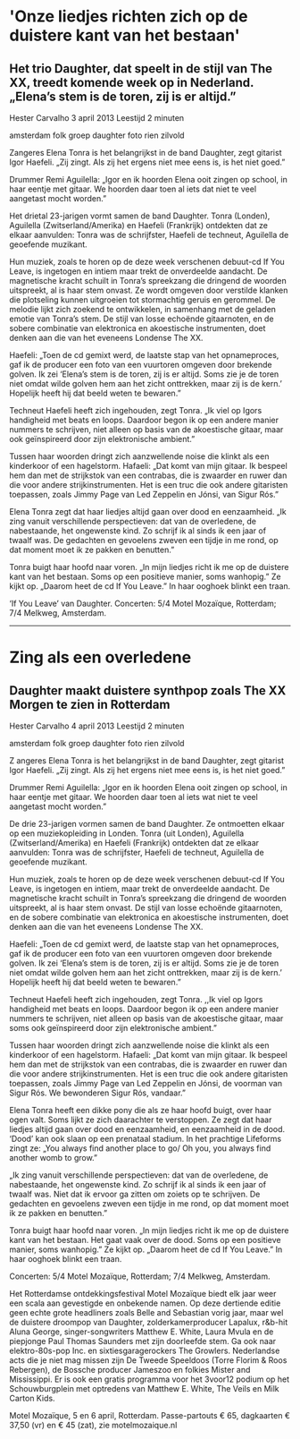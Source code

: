 # 'Onze liedjes richten zich op de duistere kant van het bestaan'
## Het trio Daughter, dat speelt in de stijl van The XX, treedt komende week op in Nederland. „Elena’s stem is de toren, zij is er altijd.”

Hester Carvalho		3 april 2013		Leestijd 2 minuten

amsterdam folk groep daughter foto rien zilvold 

 Zangeres Elena Tonra is het belangrijkst in de band Daughter, zegt gitarist Igor Haefeli. „Zij zingt. Als zij het ergens niet mee eens is, is het niet goed.”

Drummer Remi Aguilella: „Igor en ik hoorden Elena ooit zingen op school, in haar eentje met gitaar. We hoorden daar toen al iets dat niet te veel aangetast mocht worden.”

Het drietal 23-jarigen vormt samen de band Daughter. Tonra (Londen), Aguilella (Zwitserland/Amerika) en Haefeli (Frankrijk) ontdekten dat ze elkaar aanvulden: Tonra was de schrijfster, Haefeli de techneut, Aguilella de geoefende muzikant.

Hun muziek, zoals te horen op de deze week verschenen debuut-cd If You Leave, is ingetogen en intiem maar trekt de onverdeelde aandacht. De magnetische kracht schuilt in Tonra’s spreekzang die dringend de woorden uitspreekt, al is haar stem onvast. Ze wordt omgeven door verstilde klanken die plotseling kunnen uitgroeien tot stormachtig geruis en gerommel. De melodie lijkt zich zoekend te ontwikkelen, in samenhang met de geladen emotie van Tonra’s stem. De stijl van losse echoënde gitaarnoten, en de sobere combinatie van elektronica en akoestische instrumenten, doet denken aan die van het eveneens Londense The XX.

Haefeli: „Toen de cd gemixt werd, de laatste stap van het opnameproces, gaf ik de producer een foto van een vuurtoren omgeven door brekende golven. Ik zei ‘Elena’s stem is de toren, zij is er altijd. Soms zie je de toren niet omdat wilde golven hem aan het zicht onttrekken, maar zij is de kern.’ Hopelijk heeft hij dat beeld weten te bewaren.”

Techneut Haefeli heeft zich ingehouden, zegt Tonra. „Ik viel op Igors handigheid met beats en loops. Daardoor begon ik op een andere manier nummers te schrijven, niet alleen op basis van de akoestische gitaar, maar ook geïnspireerd door zijn elektronische ambient.”

Tussen haar woorden dringt zich aanzwellende noise die klinkt als een kinderkoor of een hagelstorm. Hafaeli: „Dat komt van mijn gitaar. Ik bespeel hem dan met de strijkstok van een contrabas, die is zwaarder en ruwer dan die voor andere strijkinstrumenten. Het is een truc die ook andere gitaristen toepassen, zoals Jimmy Page van Led Zeppelin en Jónsi, van Sigur Rós.”

Elena Tonra zegt dat haar liedjes altijd gaan over dood en eenzaamheid. „Ik zing vanuit verschillende perspectieven: dat van de overledene, de nabestaande, het ongewenste kind. Zo schrijf ik al sinds ik een jaar of twaalf was. De gedachten en gevoelens zweven een tijdje in me rond, op dat moment moet ik ze pakken en benutten.”

Tonra buigt haar hoofd naar voren. „In mijn liedjes richt ik me op de duistere kant van het bestaan. Soms op een positieve manier, soms wanhopig.” Ze kijkt op. „Daarom heet de cd If You Leave.” In haar ooghoek blinkt een traan.

‘If You Leave’ van Daughter. Concerten: 5/4 Motel Mozaïque, Rotterdam; 7/4 Melkweg, Amsterdam.

---

# Zing als een overledene
## Daughter maakt duistere synthpop zoals The XX Morgen te zien in Rotterdam

Hester Carvalho		4 april 2013		Leestijd 2 minuten 


amsterdam folk groep daughter foto rien zilvold 

Z angeres Elena Tonra is het belangrijkst in de band Daughter, zegt gitarist Igor Haefeli. „Zij zingt. Als zij het ergens niet mee eens is, is het niet goed.”

Drummer Remi Aguilella: „Igor en ik hoorden Elena ooit zingen op school, in haar eentje met gitaar. We hoorden daar toen al iets wat niet te veel aangetast mocht worden.”

De drie 23-jarigen vormen samen de band Daughter. Ze ontmoetten elkaar op een muziekopleiding in Londen. Tonra (uit Londen), Aguilella (Zwitserland/Amerika) en Haefeli (Frankrijk) ontdekten dat ze elkaar aanvulden: Tonra was de schrijfster, Haefeli de techneut, Aguilella de geoefende muzikant.

Hun muziek, zoals te horen op de deze week verschenen debuut-cd If You Leave, is ingetogen en intiem, maar trekt de onverdeelde aandacht. De magnetische kracht schuilt in Tonra’s spreekzang die dringend de woorden uitspreekt, al is haar stem onvast. De stijl van losse echoënde gitaarnoten, en de sobere combinatie van elektronica en akoestische instrumenten, doet denken aan die van het eveneens Londense The XX.

Haefeli: „Toen de cd gemixt werd, de laatste stap van het opnameproces, gaf ik de producer een foto van een vuurtoren omgeven door brekende golven. Ik zei ‘Elena’s stem is de toren, zij is er altijd. Soms zie je de toren niet omdat wilde golven hem aan het zicht onttrekken, maar zij is de kern.’ Hopelijk heeft hij dat beeld weten te bewaren.”

Techneut Haefeli heeft zich ingehouden, zegt Tonra. ,,Ik viel op Igors handigheid met beats en loops. Daardoor begon ik op een andere manier nummers te schrijven, niet alleen op basis van de akoestische gitaar, maar soms ook geïnspireerd door zijn elektronische ambient.”

Tussen haar woorden dringt zich aanzwellende noise die klinkt als een kinderkoor of een hagelstorm. Hafaeli: „Dat komt van mijn gitaar. Ik bespeel hem dan met de strijkstok van een contrabas, die is zwaarder en ruwer dan die voor andere strijkinstrumenten. Het is een truc die ook andere gitaristen toepassen, zoals Jimmy Page van Led Zeppelin en Jónsi, de voorman van Sigur Rós. We bewonderen Sigur Rós, vandaar.”

Elena Tonra heeft een dikke pony die als ze haar hoofd buigt, over haar ogen valt. Soms lijkt ze zich daarachter te verstoppen. Ze zegt dat haar liedjes altijd gaan over dood en eenzaamheid, en eenzaamheid in de dood. ‘Dood’ kan ook slaan op een prenataal stadium. In het prachtige Lifeforms zingt ze: „You always find another place to go/ Oh you, you always find another womb to grow.”

„Ik zing vanuit verschillende perspectieven: dat van de overledene, de nabestaande, het ongewenste kind. Zo schrijf ik al sinds ik een jaar of twaalf was. Niet dat ik ervoor ga zitten om zoiets op te schrijven. De gedachten en gevoelens zweven een tijdje in me rond, op dat moment moet ik ze pakken en benutten.”

Tonra buigt haar hoofd naar voren. „In mijn liedjes richt ik me op de duistere kant van het bestaan. Het gaat vaak over de dood. Soms op een positieve manier, soms wanhopig.” Ze kijkt op. „Daarom heet de cd If You Leave.” In haar ooghoek blinkt een traan.

Concerten: 5/4 Motel Mozaïque, Rotterdam; 7/4 Melkweg, Amsterdam.

 Het Rotterdamse ontdekkingsfestival Motel Mozaïque biedt elk jaar weer een scala aan gevestigde en onbekende namen. Op deze dertiende editie geen echte grote headliners zoals Belle and Sebastian vorig jaar, maar wel de duistere droompop van Daughter, zolderkamerproducer Lapalux, r&b-hit Aluna George, singer-songwriters Matthew E. White, Laura Mvula en de piepjonge Paul Thomas Saunders met zijn doorleefde stem.
Ga ook naar elektro-80s-pop Inc. en sixtiesgaragerockers The Growlers. Nederlandse acts die je niet mag missen zijn De Tweede Speeldoos (Torre Florim & Roos Rebergen), de Bossche producer Jameszoo en folkies Mister and Mississippi.
Er is ook een gratis programma voor het 3voor12 podium op het Schouwburgplein met optredens van Matthew E. White, The Veils en Milk Carton Kids.

Motel Mozaïque, 5 en 6 april, Rotterdam. Passe-partouts € 65, dagkaarten € 37,50 (vr) en € 45 (zat), zie motelmozaique.nl


